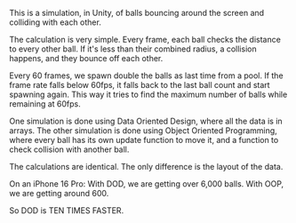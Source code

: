 This is a simulation, in Unity, of balls bouncing around the screen and colliding with each other. 

The calculation is very simple. Every frame, each ball checks the distance to every other ball. If it's less than their combined radius, a collision happens, and they bounce off each other.

Every 60 frames, we spawn double the balls as last time from a pool. If the frame rate falls below 60fps, it falls back to the last ball count and start spawning again. This way it tries to find the maximum number of balls while remaining at 60fps. 

One simulation is done using Data Oriented Design, where all the data is in arrays. The other simulation is done using Object Oriented Programming, where every ball has its own update function to move it, and a function to check collision with another ball. 

The calculations are identical. The only difference is the layout of the data. 

On an iPhone 16 Pro:
With DOD, we are getting over 6,000 balls. 
With OOP, we are getting around 600. 

So DOD is TEN TIMES FASTER.
